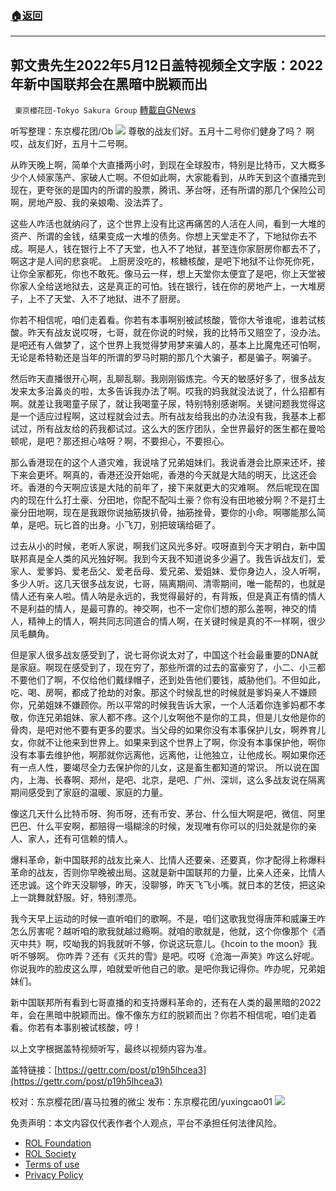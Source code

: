 ###  [:house:返回](README.md)
---


## 郭文贵先生2022年5月12日盖特视频全文字版：2022年新中国联邦会在黑暗中脱颖而出
` 東京櫻花団-Tokyo Sakura Group` [轉載自GNews](https://gnews.org/zh-hans/2517629/)

听写整理：东京樱花团/Ob
 ![](https://assets.gnews.org/wp-content/uploads/2022/05/2-86.png) 
尊敬的战友们好。五月十二号你们健身了吗？ 啊哎，战友们好，五月十二号啊。
 
从昨天晚上啊，简单个大直播两小时，到现在全球股市，特别是比特币，又大概多少个人倾家荡产、家破人亡啊。不但如此啊，大家能看到，从昨天到这个直播完到现在，更夸张的是国内的所谓的股票，腾讯、茅台呀，还有所谓的那几个保险公司啊，房地产股、我的亲娘嘞、没法弄了。
 
这些人咋活也就纳闷了，这个世界上没有比这再痛苦的人活在人间，看到一大堆的资产、所谓的金钱，结果变成一大堆的债务。你想上天堂走不了，下地狱你去不成。啊是人，钱在银行上不了天堂，也入不了地狱，甚至连你家厨房你都去不了，啊这才是人间的悲哀呢。 上厨房没吃的，核糖核酸，是吧下地狱不让你死你死，让你全家都死，你也不敢死。像马云一样，想上天堂你太便宜了是吧，你上天堂被你家人全给送地狱去，这是真正的可怕。钱在银行，钱在你的房地产上，一大堆房子，上不了天堂、入不了地狱、进不了厨房。
 
你若不相信呢，咱们走着看。你若有本事啊别被試核酸，管你大爷谁呢，谁若试核酸。昨天有战友说哎呀，七哥，就在你说的时候，我的比特币又赔空了，没办法。是吧还有人做梦了，这个世界上我觉得梦用梦来骗人的，基本上比魔鬼还可怕啊，无论是希特勒还是当年的所谓的罗马时期的那几个大骗子，都是骗子。啊骗子。
 
然后昨天直播很开心啊，乱聊乱聊。我刚刚锻炼完。今天的敏感好多了，很多战友发来太多治鼻炎的啦，太多告诉我办法了啊。哎我的妈我就没法说了，什么招都有啊。就差让我喝童子尿了，就让我喝童子尿，特别特别感谢啊。关键问题我觉得这是一个适应过程啊，这过程就会过去。所有战友给我出的办法没有我，我基本上都试过，所有战友给的药我都试过。这么大的医疗团队，全世界最好的医生都在曼哈顿呢，是吧？那还担心啥呀？啊，不要担心，不要担心。
 
那么香港现在的这个人道灾难，我说啥了兄弟姐妹们。我说香港会比原来还坏，接下来会更坏。啊真的，香港还没开始呢，香港的今天就是大陆的明天，比这还会坏。香港的今天啊应该是大陆的前年了，接下来就更大的灾难啊。 然后呢现在国内的现在什么打土豪、分田地，你配不配叫土豪？你有没有田地被分啊？不是打土豪分田地啊，现在是我跟你说抽筋拨扒骨，抽筋挫骨，要你的小命。啊哪能那么简单，是吧。玩匕首的出身。小飞刀，别把玻璃给砸了。
 
过去从小的时候，老听人家说，啊我们这风光多好。哎呀直到今天才明白，新中国联邦真是全人类的风光独好啊。我到今天我不知道说多少遍了。我告诉战友们，爱家人、爱爹妈、爱老岳父、爱老岳母、爱兄弟、爱姐妹、爱你身边人，没人听啊，多少人听。这几天很多战友说，七哥，隔离期间、清零期间，唯一能帮的，也就是情人还有亲人啦。情人呐是永远的，我觉得最好的，有背叛，但是真正有情的情人不是利益的情人，是最可靠的。神交啊，也不一定你们想的那么差啊，神交的情人，精神上的情人，啊共同志同道合的情人啊，在关键时候是真的不一样啊，很少凤毛麟角。
 
但是家人很多战友感受到了，说七哥你说太对了，中国这个社会最重要的DNA就是家庭。啊现在感受到了，现在穷了，那些所谓的过去的富豪穷了，小二、小三都不要他们了啊，不仅给他们戴绿帽子，还到处告他们要钱，威胁他们。不但如此，吃、喝、房啊，都成了抢劫的对象。那这个时候乱世的时候就是爹妈亲人不嫌顾你，兄弟姐妹不嫌顾你。所以平常的时候我告诉大家，一个人活着你连爹妈都不孝敬，你连兄弟姐妹、家人都不疼。这个儿女啊他不是你的工具，但是儿女他是你的骨肉，是吧对他不要有更多的要求。当父母的如果你没有本事保护儿女，啊养育儿女，你就不让他来到世界上。如果来到这个世界上了啊，你没有本事保护他，啊你没有本事去维护他，啊那就你远离他，远离他，让他独立，让他成长。啊如果你还有一点人性，要竭尽全力去保护你的儿女，这是畜生都知道的常识。 所以说在国内，上海、长春啊、郑州，是吧、北京，是吧、广州、深圳，这么多战友说在隔离期间感受到了家庭的温暖、家庭的力量。
 
像这几天什么比特币呀、狗币呀，还有币安、茅台、什么恒大啊是吧，微信、阿里巴巴、什么平安啊，都赔得一塌糊涂的时候，发现唯有你可以的归处就是你的亲人、家人，还有可信赖的情人。
 
爆料革命，新中国联邦的战友比亲人、比情人还要亲、还要真，你才配得上称爆料革命的战友，否则你早晚被出局。这就是新中国联邦的力量，比亲人还亲，比情人还忠诚。这个昨天没聊够，昨天，没聊够，昨天飞飞小嘴。就日本的艺伎，把这染上一跳舞就舒服。好，特别漂亮。
 
我今天早上运动的时候一直听咱们的歌啊。不是，咱们这歌我觉得唐萍和威廉王咋怎么厉害呢？越听咱的歌我就越过瘾啊。就咱的歌就是，他就，这个你像那个《酒灭中共》啊，哎呦我的妈我就听不够，你说这玩意儿。《hcoin to the moon》我听不够啊。 你咋弄？还有《灭共的雪》是吧。哎呀《沧海一声笑》咋这么好呢。你说我咋的脸皮这么厚，咱就爱听他自己的歌。是吧你我记得你。咋办呢，兄弟姐妹们。
 
新中国联邦所有看到七哥直播的和支持爆料革命的，还有在人类的最黑暗的2022年，会在黑暗中脱颖而出。像不像东方红的脱颖而出？你若不相信呢，咱们走着看。你若有本事别被试核酸，哼！
 
以上文字根据盖特视频听写，最终以视频内容为准。
 
盖特链接：[https://gettr.com/post/p19h5lhcea3](https://gettr.com/post/p19h5lhcea3)
 
校对：东京樱花团/喜马拉雅的微尘
发布：东京樱花团/yuxingcao01
 ![](https://assets.gnews.org/wp-content/uploads/2022/05/二维码-3.jpg) 

免责声明：本文内容仅代表作者个人观点，平台不承担任何法律风险。
  
- [ROL Foundation](https://rolfoundation.org/)
- [ROL Society](https://rolsociety.org/)
- [Terms of use](https://gnews.org/terms-of-use-3/)
- [Privacy Policy](https://gnews.org/privacy-policy/)
